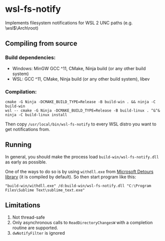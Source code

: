# wsl-fs-notify

Implements filesystem notifications for WSL 2 UNC paths (e.g. \\wsl$\Arch\root)

## Compiling from source
### Build dependencies:
- Windows: MinGW GCC ^11, CMake, Ninja build (or any other build system)
- WSL: GCC ^11, CMake, Ninja build (or any other build system), libev

### Compilation:
```
cmake -G Ninja -DCMAKE_BUILD_TYPE=Release -B build-win . && ninja -C build-win
wsl -- cmake -G Ninja -DCMAKE_BUILD_TYPE=Release -B build-linux . ^&^& ninja -C build-linux install
```

Then copy `/usr/local/bin/wsl-fs-notify` to every WSL distro you want to get notifications from.

## Running
In general, you should make the process load `build-win/wsl-fs-notify.dll` as early as possible.

One of the ways to do so is by using `withdll.exe` from [Microsoft Detours library](https://github.com/microsoft/Detours) (it is compiled by default). So then start program like this:
```
"build-win/withdll.exe" /d:build-win/wsl-fs-notify.dll "C:\Program Files\Sublime Text\sublime_text.exe"
```

## Limitations
1. Not thread-safe
2. Only asynchronous calls to `ReadDirectoryChangesW` with a completion routine are supported.
3. `dwNotifyFilter` is ignored

